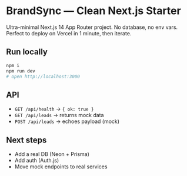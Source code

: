 # BrandSync — Clean Next.js Starter

Ultra-minimal Next.js 14 App Router project. No database, no env vars.
Perfect to deploy on Vercel in 1 minute, then iterate.

## Run locally
```bash
npm i
npm run dev
# open http://localhost:3000
```

## API
- `GET /api/health` → `{ ok: true }`
- `GET /api/leads` → returns mock data
- `POST /api/leads` → echoes payload (mock)

## Next steps
- Add a real DB (Neon + Prisma)
- Add auth (Auth.js)
- Move mock endpoints to real services
